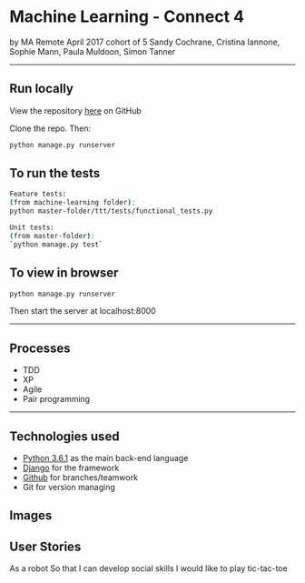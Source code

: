# Machine Learning - Connect 4
by MA Remote April 2017 cohort of 5
Sandy Cochrane, Cristina Iannone, Sophie Mann, Paula Muldoon, Simon Tanner

---

## Run locally
View the repository [here](https://github.com/pmuldoon86/machine-learning) on GitHub

Clone the repo. Then:

```bash
python manage.py runserver

```

## To run the tests
```bash
Feature tests:
(from machine-learning folder):
python master-folder/ttt/tests/functional_tests.py

Unit tests:
(from master-folder):
`python manage.py test`
```

## To view in browser
```bash
python manage.py runserver
```
Then start the server at localhost:8000

---
## Processes
* TDD
* XP
* Agile
* Pair programming

---

## Technologies used

* [Python 3.6.1](https://www.python.org/) as the main back-end language
* [Django](https://www.djangoproject.com/) for the framework
* [Github](https://github.com/pmuldoon86/machine-learning/) for branches/teamwork
* Git for version managing


## Images

## User Stories
As a robot
So that I can develop social skills
I would like to play tic-tac-toe
